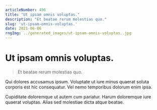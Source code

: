 ```yaml
---
articleNumber: 496
title: "Ut ipsam omnis voluptas."
description: "Et beatae rerum molestias quo."
slug: 'ut-ipsam-omnis-voluptas.'
date: 2021-06-06
rngImg: ../generated_images/ut-ipsam-omnis-voluptas..jpg
---
```


# Ut ipsam omnis voluptas.

> Et beatae rerum molestias quo.

Qui dolores accusamus ipsum. Voluptate ut iure minus quaerat soluta corporis est hic consequatur. Vel nemo temporibus dolorum enim ipsa.
 Cupiditate doloremque ut autem cum pariatur. Harum doloremque iure quaerat voluptas. Alias sed molestiae dicta atque beatae.
